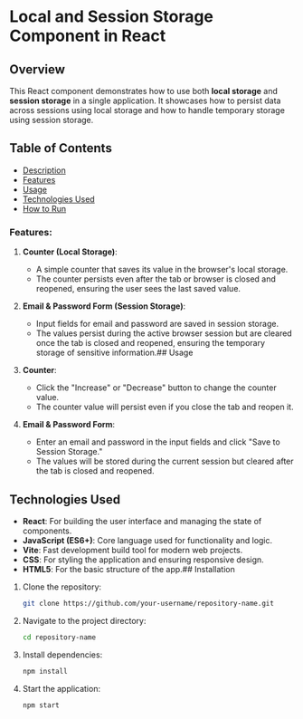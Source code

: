 # Local and Session Storage Component in React

## Overview
This React component demonstrates how to use both **local storage** and **session storage** in a single application. It showcases how to persist data across sessions using local storage and how to handle temporary storage using session storage.



## Table of Contents

- [Description](#description)
- [Features](#features)
- [Usage](#usage)
- [Technologies Used](#technologies-used)
- [How to Run](#how-to-run)

### Features:
1. **Counter (Local Storage)**:
   - A simple counter that saves its value in the browser's local storage.
   - The counter persists even after the tab or browser is closed and reopened, ensuring the user sees the last saved value.

2. **Email & Password Form (Session Storage)**:
   - Input fields for email and password are saved in session storage.
   - The values persist during the active browser session but are cleared once the tab is closed and reopened, ensuring the temporary storage of sensitive information.## Usage

1. **Counter**: 
   - Click the "Increase" or "Decrease" button to change the counter value. 
   - The counter value will persist even if you close the tab and reopen it.

2. **Email & Password Form**: 
   - Enter an email and password in the input fields and click "Save to Session Storage."
   - The values will be stored during the current session but cleared after the tab is closed and reopened.
## Technologies Used

- **React**: For building the user interface and managing the state of components.
- **JavaScript (ES6+)**: Core language used for functionality and logic.
- **Vite**: Fast development build tool for modern web projects.
- **CSS**: For styling the application and ensuring responsive design.
- **HTML5**: For the basic structure of the app.## Installation

1. Clone the repository:
    ```bash
    git clone https://github.com/your-username/repository-name.git
    ```
2. Navigate to the project directory:
    ```bash
    cd repository-name
    ```
3. Install dependencies:
    ```bash
    npm install
    ```

4. Start the application:
    ```bash
    npm start
    ```
